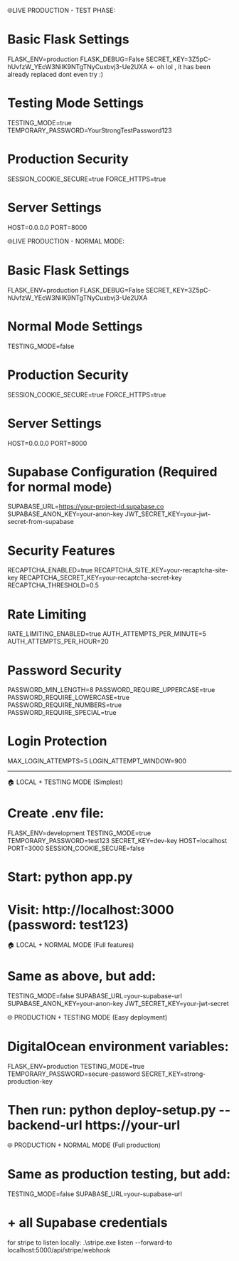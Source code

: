 🌐LIVE PRODUCTION - TEST PHASE:

# Basic Flask Settings
FLASK_ENV=production
FLASK_DEBUG=False
SECRET_KEY=3Z5pC-hUvfzW_YEcW3NiIK9NTgTNyCuxbvj3-Ue2UXA <- oh lol , it has been already replaced dont even try :)

# Testing Mode Settings
TESTING_MODE=true
TEMPORARY_PASSWORD=YourStrongTestPassword123

# Production Security
SESSION_COOKIE_SECURE=true
FORCE_HTTPS=true

# Server Settings
HOST=0.0.0.0
PORT=8000

🌐LIVE PRODUCTION - NORMAL MODE:
# Basic Flask Settings
FLASK_ENV=production
FLASK_DEBUG=False
SECRET_KEY=3Z5pC-hUvfzW_YEcW3NiIK9NTgTNyCuxbvj3-Ue2UXA

# Normal Mode Settings
TESTING_MODE=false

# Production Security
SESSION_COOKIE_SECURE=true
FORCE_HTTPS=true

# Server Settings
HOST=0.0.0.0
PORT=8000

# Supabase Configuration (Required for normal mode)
SUPABASE_URL=https://your-project-id.supabase.co
SUPABASE_ANON_KEY=your-anon-key
JWT_SECRET_KEY=your-jwt-secret-from-supabase

# Security Features
RECAPTCHA_ENABLED=true
RECAPTCHA_SITE_KEY=your-recaptcha-site-key
RECAPTCHA_SECRET_KEY=your-recaptcha-secret-key
RECAPTCHA_THRESHOLD=0.5

# Rate Limiting
RATE_LIMITING_ENABLED=true
AUTH_ATTEMPTS_PER_MINUTE=5
AUTH_ATTEMPTS_PER_HOUR=20

# Password Security
PASSWORD_MIN_LENGTH=8
PASSWORD_REQUIRE_UPPERCASE=true
PASSWORD_REQUIRE_LOWERCASE=true
PASSWORD_REQUIRE_NUMBERS=true
PASSWORD_REQUIRE_SPECIAL=true

# Login Protection
MAX_LOGIN_ATTEMPTS=5
LOGIN_ATTEMPT_WINDOW=900

--------------------------------------------------------------------------------------------

🏠 LOCAL + TESTING MODE (Simplest)

# Create .env file:
FLASK_ENV=development
TESTING_MODE=true
TEMPORARY_PASSWORD=test123
SECRET_KEY=dev-key
HOST=localhost
PORT=3000
SESSION_COOKIE_SECURE=false

# Start: python app.py
# Visit: http://localhost:3000 (password: test123)

🏠 LOCAL + NORMAL MODE (Full features)

# Same as above, but add:
TESTING_MODE=false
SUPABASE_URL=your-supabase-url
SUPABASE_ANON_KEY=your-anon-key
JWT_SECRET_KEY=your-jwt-secret

🌐 PRODUCTION + TESTING MODE (Easy deployment)

# DigitalOcean environment variables:
FLASK_ENV=production
TESTING_MODE=true
TEMPORARY_PASSWORD=secure-password
SECRET_KEY=strong-production-key

# Then run: python deploy-setup.py --backend-url https://your-url

🌐 PRODUCTION + NORMAL MODE (Full production)

# Same as production testing, but add:
TESTING_MODE=false
SUPABASE_URL=your-supabase-url
# + all Supabase credentials



for stripe to listen locally:
.\stripe.exe listen --forward-to localhost:5000/api/stripe/webhook